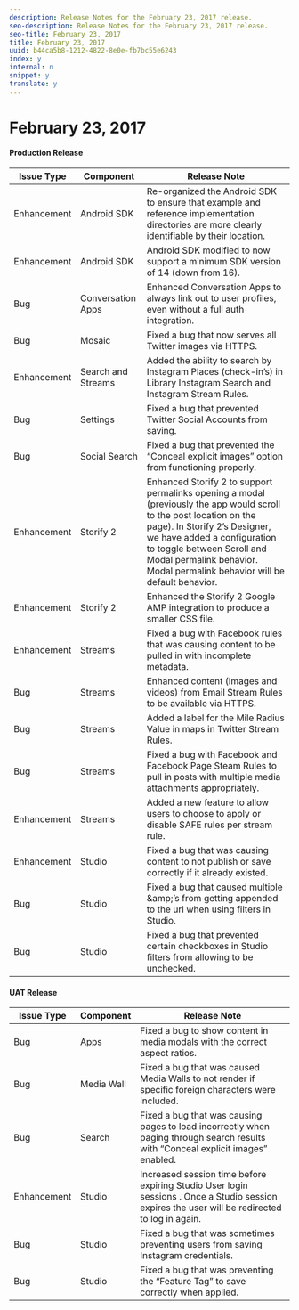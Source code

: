 ```yaml
---
description: Release Notes for the February 23, 2017 release.
seo-description: Release Notes for the February 23, 2017 release.
seo-title: February 23, 2017
title: February 23, 2017
uuid: b44ca5b8-1212-4822-8e0e-fb7bc55e6243
index: y
internal: n
snippet: y
translate: y
---
```


# February 23, 2017


#### Production Release
|  **Issue Type** | **Component** | **Release Note** |
|---|---|---|
|  Enhancement  | Android SDK  | Re-organized the Android SDK to ensure that example and reference implementation directories are more clearly identifiable by their location.  |
|  Enhancement  | Android SDK  | Android SDK modified to now support a minimum SDK version of 14 (down from 16).  |
|  Bug  | Conversation Apps  | Enhanced Conversation Apps to always link out to user profiles, even without a full auth integration.  |
|  Bug  | Mosaic  | Fixed a bug that now serves all Twitter images via HTTPS.  |
|  Enhancement  | Search and Streams  | Added the ability to search by Instagram Places (check-in’s) in Library Instagram Search and Instagram Stream Rules.  |
|  Bug  | Settings  | Fixed a bug that prevented Twitter Social Accounts from saving.  |
|  Bug  | Social Search  | Fixed a bug that prevented the “Conceal explicit images” option from functioning properly.  |
|  Enhancement  | Storify 2  | Enhanced Storify 2 to support permalinks opening a modal (previously the app would scroll to the post location on the page). In Storify 2’s Designer, we have added a configuration to toggle between Scroll and Modal permalink behavior. Modal permalink behavior will be default behavior.  |
|  Enhancement  | Storify 2  | Enhanced the Storify 2 Google AMP integration to produce a smaller CSS file.  |
|  Enhancement  | Streams  | Fixed a bug with Facebook rules that was causing content to be pulled in with incomplete metadata.  |
|  Bug  | Streams  | Enhanced content (images and videos) from Email Stream Rules to be available via HTTPS.  |
|  Bug  | Streams  | Added a label for the Mile Radius Value in maps in Twitter Stream Rules.  |
|  Bug  | Streams  | Fixed a bug with Facebook and Facebook Page Steam Rules to pull in posts with multiple media attachments appropriately.  |
|  Enhancement  | Streams  | Added a new feature to allow users to choose to apply or disable SAFE rules per stream rule.  |
|  Enhancement  | Studio  | Fixed a bug that was causing content to not publish or save correctly if it already existed.  |
|  Bug  | Studio  | Fixed a bug that caused multiple &amp;amp;’s from getting appended to the url when using filters in Studio.  |
|  Bug  | Studio  | Fixed a bug that prevented certain checkboxes in Studio filters from allowing to be unchecked.  |


#### UAT Release
|  **Issue Type** | **Component** | **Release Note** |
|---|---|---|
|  Bug  | Apps  | Fixed a bug to show content in media modals with the correct aspect ratios.  |
|  Bug  | Media Wall  | Fixed a bug that was caused Media Walls to not render if specific foreign characters were included.  |
|  Bug  | Search  | Fixed a bug that was causing pages to load incorrectly when paging through search results with “Conceal explicit images” enabled.  |
|  Enhancement  | Studio  | Increased session time before expiring Studio User login sessions . Once a Studio session expires the user will be redirected to log in again.  |
|  Bug  | Studio  | Fixed a bug that was sometimes preventing users from saving Instagram credentials.  |
|  Bug  | Studio  | Fixed a bug that was preventing the “Feature Tag” to save correctly when applied.  |

